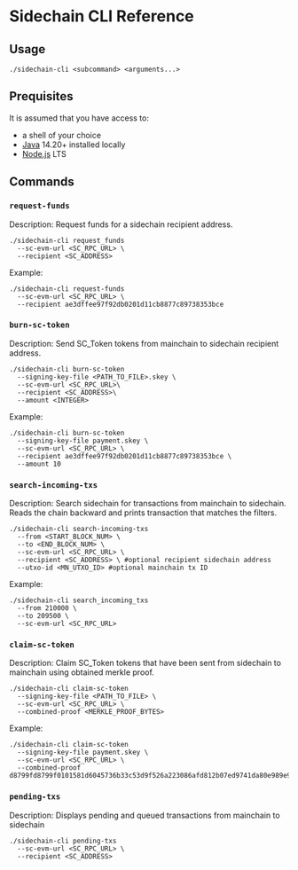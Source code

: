 # Sidechain CLI Reference

## Usage 

```shell
./sidechain-cli <subcommand> <arguments...>
```
## Prequisites
It is assumed that you have access to:
- a shell of your choice
- [Java](http://www.java.com/getjava/) 14.20+ installed locally 
- [Node.js](https://nodejs.org/en/download/) LTS

## Commands

### `request-funds`

Description: Request funds for a sidechain recipient address.

```shell
./sidechain-cli request_funds
  --sc-evm-url <SC_RPC_URL> \
  --recipient <SC_ADDRESS>
```

Example:

```shell
./sidechain-cli request-funds
  --sc-evm-url <SC_RPC_URL> \
  --recipient ae3dffee97f92db0201d11cb8877c89738353bce
```

### `burn-sc-token`

Description: Send SC_Token tokens from mainchain to sidechain recipient address.

```shell
./sidechain-cli burn-sc-token
  --signing-key-file <PATH_TO_FILE>.skey \
  --sc-evm-url <SC_RPC_URL>\
  --recipient <SC_ADDRESS>\
  --amount <INTEGER>
```

Example:

```shell
./sidechain-cli burn-sc-token
  --signing-key-file payment.skey \
  --sc-evm-url <SC_RPC_URL> \
  --recipient ae3dffee97f92db0201d11cb8877c89738353bce \
  --amount 10
```

### `search-incoming-txs`

Description: Search sidechain for transactions from mainchain to sidechain. Reads the chain backward and prints transaction that matches the filters.

```shell
./sidechain-cli search-incoming-txs
  --from <START_BLOCK_NUM> \
  --to <END_BLOCK_NUM> \
  --sc-evm-url <SC_RPC_URL> \
  --recipient <SC_ADDRESS> \ #optional recipient sidechain address
  --utxo-id <MN_UTXO_ID> #optional mainchain tx ID
```

Example:

```shell
./sidechain-cli search_incoming_txs
  --from 210000 \
  --to 209500 \
  --sc-evm-url <SC_RPC_URL>
```

### `claim-sc-token`

Description: Claim SC_Token tokens that have been sent from sidechain to mainchain using obtained merkle proof.

```shell
./sidechain-cli claim-sc-token
  --signing-key-file <PATH_TO_FILE> \ 
  --sc-evm-url <SC_RPC_URL> \
  --combined-proof <MERKLE_PROOF_BYTES>

```


Example:

```shell
./sidechain-cli claim-sc-token
  --signing-key-file payment.skey \ 
  --sc-evm-url <SC_RPC_URL> \
  --combined-proof d8799fd8799f0101581d6045736b33c53d9f526a223086afd812b07ed9741da80e989e96998893d8799f5820772485d60f6744cf252f26560413aae8d28c82a88b1c77eede792f28965f4e79ffff9fd8799f005820ed69142610619b748ec5cd657e418c1c891c3a176900376d12db0b3c406a0a38ffffff
```

### `pending-txs`

Description: Displays pending and queued transactions from mainchain to sidechain

```shell
./sidechain-cli pending-txs
  --sc-evm-url <SC_RPC_URL> \
  --recipient <SC_ADDRESS>
```


